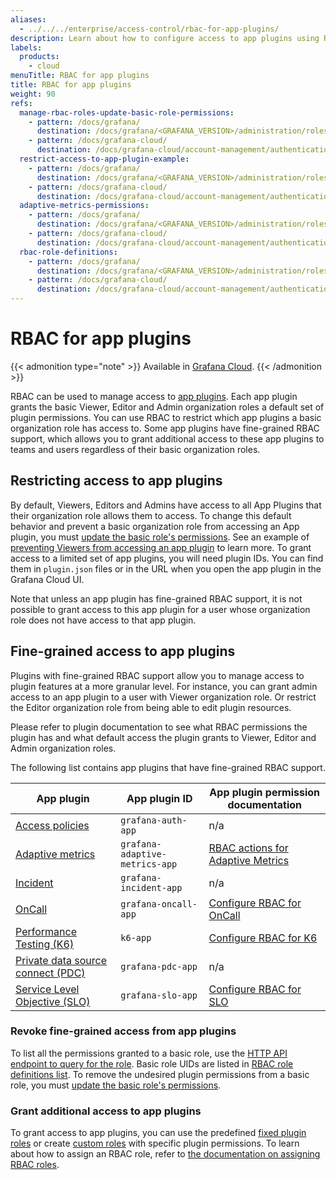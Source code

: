 ```yaml
---
aliases:
  - ../../../enterprise/access-control/rbac-for-app-plugins/
description: Learn about how to configure access to app plugins using RBAC
labels:
  products:
    - cloud
menuTitle: RBAC for app plugins
title: RBAC for app plugins
weight: 90
refs:
  manage-rbac-roles-update-basic-role-permissions:
    - pattern: /docs/grafana/
      destination: /docs/grafana/<GRAFANA_VERSION>/administration/roles-and-permissions/access-control/manage-rbac-roles/#update-basic-role-permissions
    - pattern: /docs/grafana-cloud/
      destination: /docs/grafana-cloud/account-management/authentication-and-permissions/access-control/manage-rbac-roles/#update-basic-role-permissions
  restrict-access-to-app-plugin-example:
    - pattern: /docs/grafana/
      destination: /docs/grafana/<GRAFANA_VERSION>/administration/roles-and-permissions/access-control/plan-rbac-rollout-strategy/#prevent-viewers-from-accessing-an-app-plugin
    - pattern: /docs/grafana-cloud/
      destination: /docs/grafana-cloud/account-management/authentication-and-permissions/access-control/plan-rbac-rollout-strategy/#prevent-viewers-from-accessing-an-app-plugin
  adaptive-metrics-permissions:
    - pattern: /docs/grafana/
      destination: /docs/grafana/<GRAFANA_VERSION>/administration/roles-and-permissions/access-control/custom-role-actions-scopes/#grafana-adaptive-metrics-action-definitions
    - pattern: /docs/grafana-cloud/
      destination: /docs/grafana-cloud/account-management/authentication-and-permissions/access-control/custom-role-actions-scopes/#grafana-adaptive-metrics-action-definitions
  rbac-role-definitions:
    - pattern: /docs/grafana/
      destination: /docs/grafana/<GRAFANA_VERSION>/administration/roles-and-permissions/access-control/rbac-fixed-basic-role-definitions/
    - pattern: /docs/grafana-cloud/
      destination: /docs/grafana-cloud/account-management/authentication-and-permissions/access-control/rbac-fixed-basic-role-definitions/
---
```


# RBAC for app plugins

{{< admonition type="note" >}}
Available in [Grafana Cloud](/docs/grafana-cloud).
{{< /admonition >}}

RBAC can be used to manage access to [app plugins](https://grafana.com/docs/grafana/latest/administration/plugin-management/#app-plugins).
Each app plugin grants the basic Viewer, Editor and Admin organization roles a default set of plugin permissions.
You can use RBAC to restrict which app plugins a basic organization role has access to.
Some app plugins have fine-grained RBAC support, which allows you to grant additional access to these app plugins to teams and users regardless of their basic organization roles.

## Restricting access to app plugins

By default, Viewers, Editors and Admins have access to all App Plugins that their organization role allows them to access.
To change this default behavior and prevent a basic organization role from accessing an App plugin, you must [update the basic role's permissions](ref:manage-rbac-roles-update-basic-role-permissions).
See an example of [preventing Viewers from accessing an app plugin](ref:restrict-access-to-app-plugin-example) to learn more.
To grant access to a limited set of app plugins, you will need plugin IDs. You can find them in `plugin.json` files or in the URL when you open the app plugin in the Grafana Cloud UI.

Note that unless an app plugin has fine-grained RBAC support, it is not possible to grant access to this app plugin for a user whose organization role does not have access to that app plugin.

## Fine-grained access to app plugins

Plugins with fine-grained RBAC support allow you to manage access to plugin features at a more granular level.
For instance, you can grant admin access to an app plugin to a user with Viewer organization role. Or restrict the Editor organization role from being able to edit plugin resources.

Please refer to plugin documentation to see what RBAC permissions the plugin has and what default access the plugin grants to Viewer, Editor and Admin organization roles.

The following list contains app plugins that have fine-grained RBAC support.

| App plugin                                                                                                                                                                            | App plugin ID                  | App plugin permission documentation                                                                                                                                        |
| ------------------------------------------------------------------------------------------------------------------------------------------------------------------------------------- | ------------------------------ | -------------------------------------------------------------------------------------------------------------------------------------------------------------------------- |
| [Access policies](https://grafana.com/docs/grafana-cloud/account-management/authentication-and-permissions/access-policies/)                                                          | `grafana-auth-app`             | n/a                                                                                                                                                                        |
| [Adaptive metrics](https://grafana.com/docs/grafana-cloud/cost-management-and-billing/reduce-costs/metrics-costs/control-metrics-usage-via-adaptive-metrics/adaptive-metrics-plugin/) | `grafana-adaptive-metrics-app` | [RBAC actions for Adaptive Metrics](ref:adaptive-metrics-permissions)                                                                                                      |
| [Incident](https://grafana.com/docs/grafana-cloud/alerting-and-irm/irm/incident/)                                                                                                     | `grafana-incident-app`         | n/a                                                                                                                                                                        |
| [OnCall](https://grafana.com/docs/grafana-cloud/alerting-and-irm/irm/oncall/)                                                                                                         | `grafana-oncall-app`           | [Configure RBAC for OnCall](https://grafana.com/docs/grafana-cloud/alerting-and-irm/irm/oncall/manage/user-and-team-management/#manage-users-and-teams-for-grafana-oncall) |
| [Performance Testing (K6)](https://grafana.com/docs/grafana-cloud/testing/k6/)                                                                                                        | `k6-app`                       | [Configure RBAC for K6](https://grafana.com/docs/grafana-cloud/testing/k6/projects-and-users/configure-rbac/)                                                              |
| [Private data source connect (PDC)](https://grafana.com/docs/grafana-cloud/connect-externally-hosted/private-data-source-connect/)                                                    | `grafana-pdc-app`              | n/a                                                                                                                                                                        |
| [Service Level Objective (SLO)](https://grafana.com/docs/grafana-cloud/alerting-and-irm/slo/)                                                                                         | `grafana-slo-app`              | [Configure RBAC for SLO](https://grafana.com/docs/grafana-cloud/alerting-and-irm/slo/set-up/rbac/)                                                                         |

### Revoke fine-grained access from app plugins

To list all the permissions granted to a basic role, use the [HTTP API endpoint to query for the role](https://grafana.com/docs/grafana/latest/developers/http_api/access_control/#get-a-role).
Basic role UIDs are listed in [RBAC role definitions list](ref:rbac-role-definitions).
To remove the undesired plugin permissions from a basic role, you must [update the basic role's permissions](ref:manage-rbac-roles-update-basic-role-permissions).

### Grant additional access to app plugins

To grant access to app plugins, you can use the predefined [fixed plugin roles](https://grafana.com/docs/grafana/latest/administration/roles-and-permissions/access-control/#fixed-roles) or create [custom roles](https://grafana.com/docs/grafana/latest/administration/roles-and-permissions/access-control/#custom-roles) with specific plugin permissions.
To learn about how to assign an RBAC role, refer to [the documentation on assigning RBAC roles](https://grafana.com/docs/grafana/latest/administration/roles-and-permissions/access-control/assign-rbac-roles/#assign-rbac-roles).
